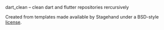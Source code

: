 

dart_clean – clean dart and flutter repositories rercursively

Created from templates made available by Stagehand under a BSD-style
[license](https://github.com/dart-lang/stagehand/blob/master/LICENSE).

